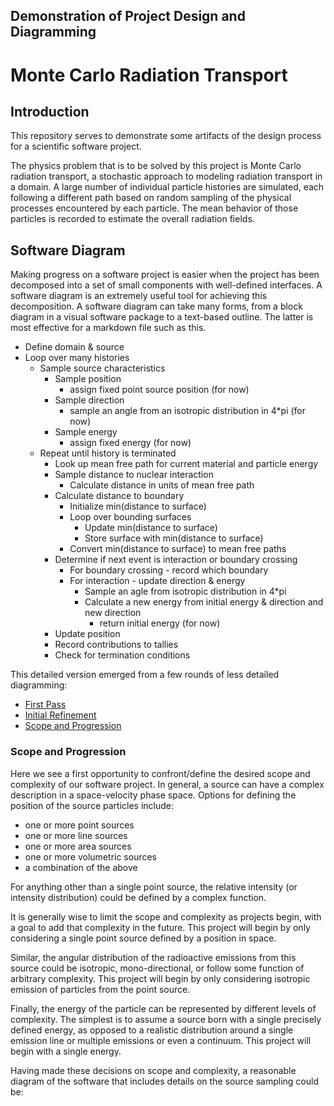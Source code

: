## Demonstration of Project Design and Diagramming

# Monte Carlo Radiation Transport

## Introduction

This repository serves to demonstrate some artifacts of the design process for
a scientific software project.

The physics problem that is to be solved by this project is Monte Carlo
radiation transport, a stochastic approach to modeling radiation transport in
a domain.  A large number of individual particle histories are simulated, each
following a different path based on random sampling of the physical processes
encountered by each particle.  The mean behavior of those particles is
recorded to estimate the overall radiation fields.

## Software Diagram

Making progress on a software project is easier when the project has been
decomposed into a set of small components with well-defined interfaces.  A
software diagram is an extremely useful tool for achieving this decomposition.
A software diagram can take many forms, from a block diagram in a visual
software package to a text-based outline.  The latter is most effective for a
markdown file such as this.

* Define domain & source
* Loop over many histories
  * Sample source characteristics
    * Sample position
      * assign fixed point source position (for now)
    * Sample direction
      * sample an angle from an isotropic distribution in 4*pi (for now)
    * Sample energy
      * assign fixed energy (for now)
  * Repeat until history is terminated
    * Look up mean free path for current material and particle energy
    * Sample distance to nuclear interaction
      * Calculate distance in units of mean free path
    * Calculate distance to boundary
      * Initialize min(distance to surface)
      * Loop over bounding surfaces
        * Update min(distance to surface)
        * Store surface with min(distance to surface)
      * Convert min(distance to surface) to mean free paths
    * Determine if next event is interaction or boundary crossing
      * For boundary crossing - record which boundary
      * For interaction - update direction & energy
        * Sample an agle from isotropic distribution in 4*pi
        * Calculate a new energy from initial energy & direction and new direction
          * return initial energy (for now)
    * Update position
    * Record contributions to tallies
    * Check for termination conditions


This detailed version emerged from a few rounds of less detailed diagramming:

* [First Pass](first-pass.md)
* [Initial Refinement](refinement.md)
* [Scope and Progression](scope.md)



### Scope and Progression

Here we see a first opportunity to confront/define the desired scope and
complexity of our software project.  In general, a source can have a complex
description in a space-velocity phase space.  Options for defining the position of the source particles include:

* one or more point sources
* one or more line sources
* one or more area sources
* one or more volumetric sources
* a combination of the above

For anything other than a single point source, the relative intensity (or
intensity distribution) could be defined by a complex function.

It is generally wise to limit the scope and complexity as projects begin, with
a goal to add that complexity in the future.  This project will begin by only considering a single point source defined by a position in space.

Similar, the angular distribution of the radioactive emissions from this
source could be isotropic, mono-directional, or follow some function of
arbitrary complexity.  This project will begin by only considering isotropic
emission of particles from the point source.

Finally, the energy of the particle can be represented by different levels of
complexity.  The simplest is to assume a source born with a single precisely
defined energy, as opposed to a realistic distribution around a single
emission line or multiple emissions or even a continuum.  This project will begin with a single energy.

Having made these decisions on scope and complexity, a reasonable diagram of
the software that includes details on the source sampling could be:

